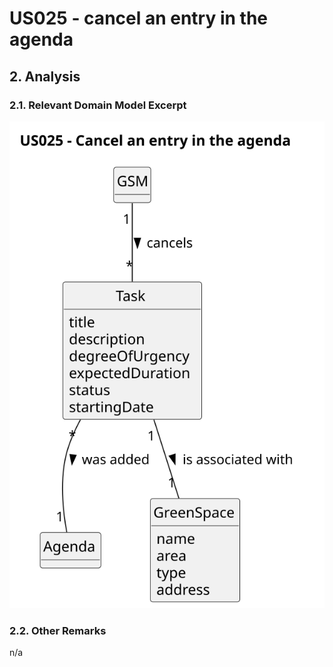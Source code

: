 # US025 - cancel an entry in the agenda

## 2. Analysis

### 2.1. Relevant Domain Model Excerpt 

![Domain Model](svg/us025-domain-model.svg)

### 2.2. Other Remarks

n/a
